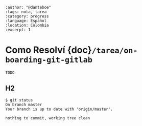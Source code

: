 
```{post} 2023-07-18
:author: "@danteboe"
:tags: nota, tarea
:category: progress
:language: Español
:location: Colombia
:excerpt: 1
```

# Como Resolví {doc}`/tarea/on-boarding-git-gitlab`

`TODO`

## H2

```console
$ git status 
On branch master
Your branch is up to date with 'origin/master'.

nothing to commit, working tree clean
```

